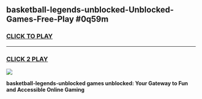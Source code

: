 
## basketball-legends-unblocked-Unblocked-Games-Free-Play #0q59m
<h3>
<a href="https://us.freeplayer.one?title=basketball-legends-unblocked&ref=9M">CLICK TO PLAY</a></h3>
<hr>

<h3>
<a href="https://us.freeplayer.one?title=basketball-legends-unblocked&ref=9M">CLICK 2 PLAY</a>
  
</h3>

<a href="https://us.freeplayer.one?title=basketball-legends-unblocked&ref=9M"><img src="https://clearcache.store/games.png"></a>


**basketball-legends-unblocked games unblocked: Your Gateway to Fun and Accessible Online Gaming**
